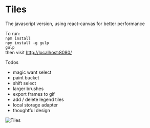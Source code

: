 Tiles
=====

The javascript version, using react-canvas for better performance

To run:  
`npm install`  
`npm install -g gulp`  
`gulp`  
then visit [http://localhost:8080/](http://localhost:8080/)

Todos
 - magic want select
 - paint bucket
 - shift select
 - larger brushes
 - export frames to gif
 - add / delete legend tiles
 - local storage adapter
 - thoughtful design

![Tiles](https://s3.amazonaws.com/tiles-canvas/Screen+Shot+2015-02-13+at+9.58.53+PM.png)
